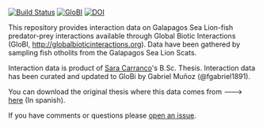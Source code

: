 [![Build Status](https://travis-ci.org/NASUA/ZalophusPredatoryInteractions.svg)](https://travis-ci.org/NASUA/ZalophusPredatoryInteractions)  [![GloBI](http://api.globalbioticinteractions.org/interaction.svg?accordingTo=globi:NASUA/ZalophusPredatoryInteractions)](http://globalbioticinteractions.org/?accordingTo=globi:NASUA/ZalophusPredatoryInteractions) [![DOI](https://zenodo.org/badge/132519926.svg)](https://zenodo.org/badge/latestdoi/132519926)


This repository provides interaction data on Galapagos Sea Lion-fish predator-prey interactions available through Global Biotic Interactions (GloBI, http://globalbioticinteractions.org). Data have been gathered by sampling fish otholits from the Galapagos Sea Lion Scats. 

Interaction data is product of [Sara Carranco](https://www.researchgate.net/profile/Sara_Carranco)'s B.Sc. Thesis. 
Interaction data has been curated and updated to GloBi by Gabriel Muñoz (@fgabriel1891). 

You can download the original thesis where this data comes from ---> [here](http://repositorio.usfq.edu.ec/handle/23000/5652?mode=full) (In spanish). 

If you have comments or questions please [open an issue](https://github.com/NASUA/SeaLion-Fish_prey_interactions_Galapagos/issues/new).




